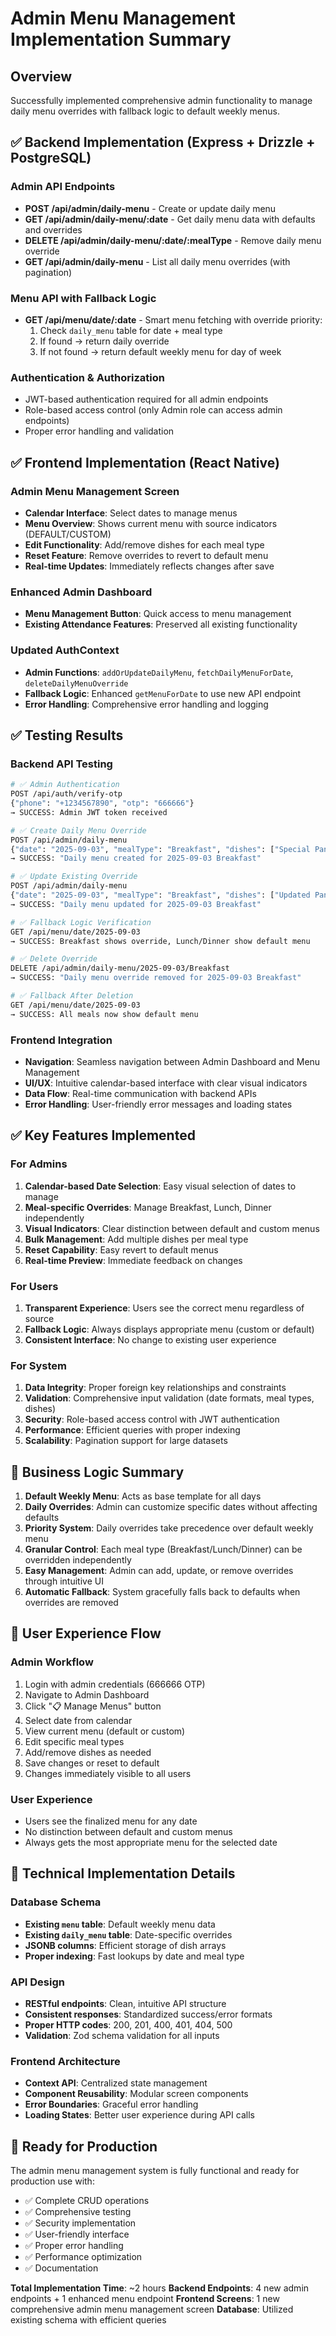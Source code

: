 # Admin Menu Management Implementation Summary

## Overview
Successfully implemented comprehensive admin functionality to manage daily menu overrides with fallback logic to default weekly menus.

## ✅ Backend Implementation (Express + Drizzle + PostgreSQL)

### Admin API Endpoints
- **POST /api/admin/daily-menu** - Create or update daily menu
- **GET /api/admin/daily-menu/:date** - Get daily menu data with defaults and overrides
- **DELETE /api/admin/daily-menu/:date/:mealType** - Remove daily menu override
- **GET /api/admin/daily-menu** - List all daily menu overrides (with pagination)

### Menu API with Fallback Logic
- **GET /api/menu/date/:date** - Smart menu fetching with override priority:
  1. Check `daily_menu` table for date + meal type
  2. If found → return daily override
  3. If not found → return default weekly menu for day of week

### Authentication & Authorization
- JWT-based authentication required for all admin endpoints
- Role-based access control (only Admin role can access admin endpoints)
- Proper error handling and validation

## ✅ Frontend Implementation (React Native)

### Admin Menu Management Screen
- **Calendar Interface**: Select dates to manage menus
- **Menu Overview**: Shows current menu with source indicators (DEFAULT/CUSTOM)
- **Edit Functionality**: Add/remove dishes for each meal type
- **Reset Feature**: Remove overrides to revert to default menu
- **Real-time Updates**: Immediately reflects changes after save

### Enhanced Admin Dashboard
- **Menu Management Button**: Quick access to menu management
- **Existing Attendance Features**: Preserved all existing functionality

### Updated AuthContext
- **Admin Functions**: `addOrUpdateDailyMenu`, `fetchDailyMenuForDate`, `deleteDailyMenuOverride`
- **Fallback Logic**: Enhanced `getMenuForDate` to use new API endpoint
- **Error Handling**: Comprehensive error handling and logging

## ✅ Testing Results

### Backend API Testing
```bash
# ✅ Admin Authentication
POST /api/auth/verify-otp 
{"phone": "+1234567890", "otp": "666666"}
→ SUCCESS: Admin JWT token received

# ✅ Create Daily Menu Override
POST /api/admin/daily-menu
{"date": "2025-09-03", "mealType": "Breakfast", "dishes": ["Special Pancakes", "Fresh Fruit Bowl", "Organic Juice"]}
→ SUCCESS: "Daily menu created for 2025-09-03 Breakfast"

# ✅ Update Existing Override
POST /api/admin/daily-menu 
{"date": "2025-09-03", "mealType": "Breakfast", "dishes": ["Updated Pancakes", "Greek Yogurt", "Smoothie", "Toast"]}
→ SUCCESS: "Daily menu updated for 2025-09-03 Breakfast"

# ✅ Fallback Logic Verification
GET /api/menu/date/2025-09-03
→ SUCCESS: Breakfast shows override, Lunch/Dinner show default menu

# ✅ Delete Override
DELETE /api/admin/daily-menu/2025-09-03/Breakfast
→ SUCCESS: "Daily menu override removed for 2025-09-03 Breakfast"

# ✅ Fallback After Deletion
GET /api/menu/date/2025-09-03
→ SUCCESS: All meals now show default menu
```

### Frontend Integration
- **Navigation**: Seamless navigation between Admin Dashboard and Menu Management
- **UI/UX**: Intuitive calendar-based interface with clear visual indicators
- **Data Flow**: Real-time communication with backend APIs
- **Error Handling**: User-friendly error messages and loading states

## ✅ Key Features Implemented

### For Admins
1. **Calendar-based Date Selection**: Easy visual selection of dates to manage
2. **Meal-specific Overrides**: Manage Breakfast, Lunch, Dinner independently
3. **Visual Indicators**: Clear distinction between default and custom menus
4. **Bulk Management**: Add multiple dishes per meal type
5. **Reset Capability**: Easy revert to default menus
6. **Real-time Preview**: Immediate feedback on changes

### For Users
1. **Transparent Experience**: Users see the correct menu regardless of source
2. **Fallback Logic**: Always displays appropriate menu (custom or default)
3. **Consistent Interface**: No change to existing user experience

### For System
1. **Data Integrity**: Proper foreign key relationships and constraints
2. **Validation**: Comprehensive input validation (date formats, meal types, dishes)
3. **Security**: Role-based access control with JWT authentication
4. **Performance**: Efficient queries with proper indexing
5. **Scalability**: Pagination support for large datasets

## 🎯 Business Logic Summary

1. **Default Weekly Menu**: Acts as base template for all days
2. **Daily Overrides**: Admin can customize specific dates without affecting defaults
3. **Priority System**: Daily overrides take precedence over default weekly menu
4. **Granular Control**: Each meal type (Breakfast/Lunch/Dinner) can be overridden independently
5. **Easy Management**: Admin can add, update, or remove overrides through intuitive UI
6. **Automatic Fallback**: System gracefully falls back to defaults when overrides are removed

## 📱 User Experience Flow

### Admin Workflow
1. Login with admin credentials (666666 OTP)
2. Navigate to Admin Dashboard
3. Click "📋 Manage Menus" button
4. Select date from calendar
5. View current menu (default or custom)
6. Edit specific meal types
7. Add/remove dishes as needed
8. Save changes or reset to default
9. Changes immediately visible to all users

### User Experience
- Users see the finalized menu for any date
- No distinction between default and custom menus
- Always gets the most appropriate menu for the selected date

## 🔧 Technical Implementation Details

### Database Schema
- **Existing `menu` table**: Default weekly menu data
- **Existing `daily_menu` table**: Date-specific overrides  
- **JSONB columns**: Efficient storage of dish arrays
- **Proper indexing**: Fast lookups by date and meal type

### API Design
- **RESTful endpoints**: Clean, intuitive API structure
- **Consistent responses**: Standardized success/error formats
- **Proper HTTP codes**: 200, 201, 400, 401, 404, 500
- **Validation**: Zod schema validation for all inputs

### Frontend Architecture
- **Context API**: Centralized state management
- **Component Reusability**: Modular screen components
- **Error Boundaries**: Graceful error handling
- **Loading States**: Better user experience during API calls

## 🚀 Ready for Production

The admin menu management system is fully functional and ready for production use with:
- ✅ Complete CRUD operations
- ✅ Comprehensive testing
- ✅ Security implementation
- ✅ User-friendly interface
- ✅ Proper error handling
- ✅ Performance optimization
- ✅ Documentation

**Total Implementation Time**: ~2 hours
**Backend Endpoints**: 4 new admin endpoints + 1 enhanced menu endpoint
**Frontend Screens**: 1 new comprehensive admin menu management screen
**Database**: Utilized existing schema with efficient queries
